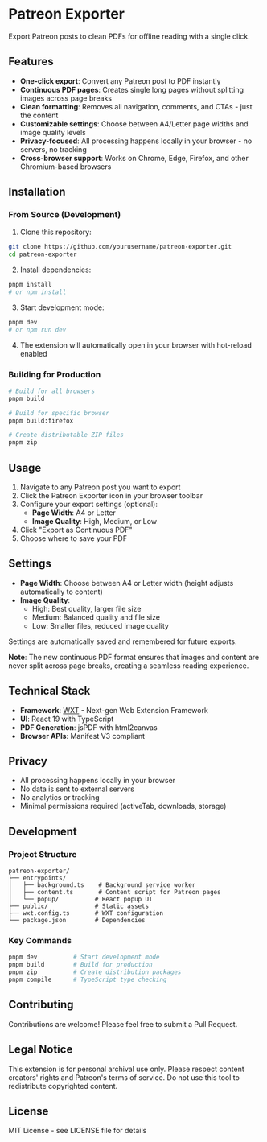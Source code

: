 # Patreon Exporter

Export Patreon posts to clean PDFs for offline reading with a single click.

## Features

- **One-click export**: Convert any Patreon post to PDF instantly
- **Continuous PDF pages**: Creates single long pages without splitting images across page breaks
- **Clean formatting**: Removes all navigation, comments, and CTAs - just the content
- **Customizable settings**: Choose between A4/Letter page widths and image quality levels
- **Privacy-focused**: All processing happens locally in your browser - no servers, no tracking
- **Cross-browser support**: Works on Chrome, Edge, Firefox, and other Chromium-based browsers

## Installation

### From Source (Development)

1. Clone this repository:
```bash
git clone https://github.com/yourusername/patreon-exporter.git
cd patreon-exporter
```

2. Install dependencies:
```bash
pnpm install
# or npm install
```

3. Start development mode:
```bash
pnpm dev
# or npm run dev
```

4. The extension will automatically open in your browser with hot-reload enabled

### Building for Production

```bash
# Build for all browsers
pnpm build

# Build for specific browser
pnpm build:firefox

# Create distributable ZIP files
pnpm zip
```

## Usage

1. Navigate to any Patreon post you want to export
2. Click the Patreon Exporter icon in your browser toolbar
3. Configure your export settings (optional):
   - **Page Width**: A4 or Letter
   - **Image Quality**: High, Medium, or Low
4. Click "Export as Continuous PDF"
5. Choose where to save your PDF

## Settings

- **Page Width**: Choose between A4 or Letter width (height adjusts automatically to content)
- **Image Quality**: 
  - High: Best quality, larger file size
  - Medium: Balanced quality and file size
  - Low: Smaller files, reduced image quality

Settings are automatically saved and remembered for future exports.

**Note**: The new continuous PDF format ensures that images and content are never split across page breaks, creating a seamless reading experience.

## Technical Stack

- **Framework**: [WXT](https://wxt.dev/) - Next-gen Web Extension Framework
- **UI**: React 19 with TypeScript
- **PDF Generation**: jsPDF with html2canvas
- **Browser APIs**: Manifest V3 compliant

## Privacy

- All processing happens locally in your browser
- No data is sent to external servers
- No analytics or tracking
- Minimal permissions required (activeTab, downloads, storage)

## Development

### Project Structure

```
patreon-exporter/
├── entrypoints/
│   ├── background.ts    # Background service worker
│   ├── content.ts       # Content script for Patreon pages
│   └── popup/          # React popup UI
├── public/             # Static assets
├── wxt.config.ts       # WXT configuration
└── package.json        # Dependencies
```

### Key Commands

```bash
pnpm dev          # Start development mode
pnpm build        # Build for production
pnpm zip          # Create distribution packages
pnpm compile      # TypeScript type checking
```

## Contributing

Contributions are welcome! Please feel free to submit a Pull Request.

## Legal Notice

This extension is for personal archival use only. Please respect content creators' rights and Patreon's terms of service. Do not use this tool to redistribute copyrighted content.

## License

MIT License - see LICENSE file for details
